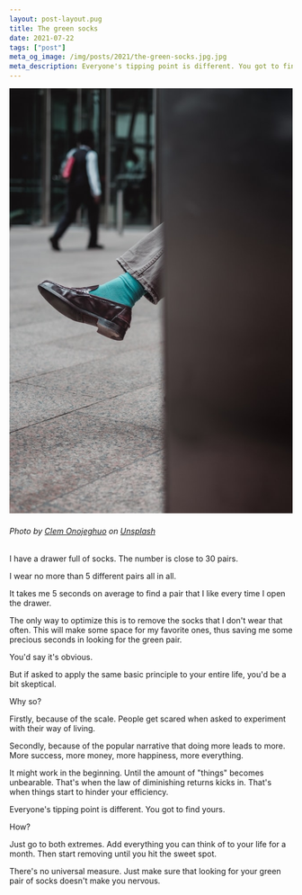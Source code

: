 ```yaml
---
layout: post-layout.pug
title: The green socks
date: 2021-07-22
tags: ["post"]
meta_og_image: /img/posts/2021/the-green-socks.jpg.jpg
meta_description: Everyone's tipping point is different. You got to find yours.
---
```


![Green socks](/img/posts/2021/the-green-socks.jpg "Green socks")

###### Photo by [Clem Onojeghuo](https://unsplash.com/@clemono?utm_source=unsplash&utm_medium=referral&utm_content=creditCopyText") on [Unsplash](https://unsplash.com/s/photos/socks?utm_source=unsplash&utm_medium=referral&utm_content=creditCopyText)

I have a drawer full of socks. The number is close to 30 pairs. 

I wear no more than 5 different pairs all in all.

It takes me 5 seconds on average to find a pair that I like every time I open the drawer.

The only way to optimize this is to remove the socks that I don't wear that often. This will make some space for my favorite ones, thus saving me some precious seconds in looking for the green pair.

You'd say it's obvious.

But if asked to apply the same basic principle to your entire life, you'd be a bit skeptical.

Why so?

Firstly, because of the scale. People get scared when asked to experiment with their way of living.

Secondly, because of the popular narrative that doing more leads to more. More success, more money, more happiness, more everything.

It might work in the beginning. Until the amount of "things" becomes unbearable. That's when the law of diminishing returns kicks in. That's when things start to hinder your efficiency.

<!-- e -->Everyone's tipping point is different. You got to find yours.<!-- /e -->

How?

Just go to both extremes. Add everything you can think of to your life for a month. Then start removing until you hit the sweet spot.

There's no universal measure. Just make sure that looking for your green pair of socks doesn't make you nervous.
